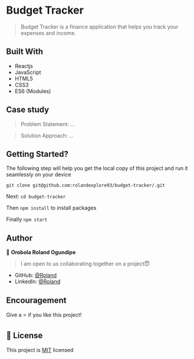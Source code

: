 # Budget Tracker
> Budget Tracker is a finance application that helps you track your expenses and income.

## Built With
- Reactjs
- JavaScript
- HTML5
- CSS3
- ES6 (Modules)

## Case study
> Problem Statement: ...

> Solution Approach: ...

## Getting Started?
The following step will help you get the local copy of this project and run it seamlessly on your device

`git clone git@github.com:rolandexplore93/budget-tracker/.git`

Next: `cd budget-tracker`

Then `npm install` to install packages

Finally `npm start`

## Author
👤 **Orobola Roland Ogundipe**
> I am open to us collaborating together on a project😇
- GitHub: [@Roland](https://github.com/rolandexplore93)
- LinkedIn: [@Roland](https://www.linkedin.com/in/roland-orobola/)

## Encouragement
Give a ⭐️ if you like this project!

## 📝 License
This project is [MIT](./MIT.md) licensed
